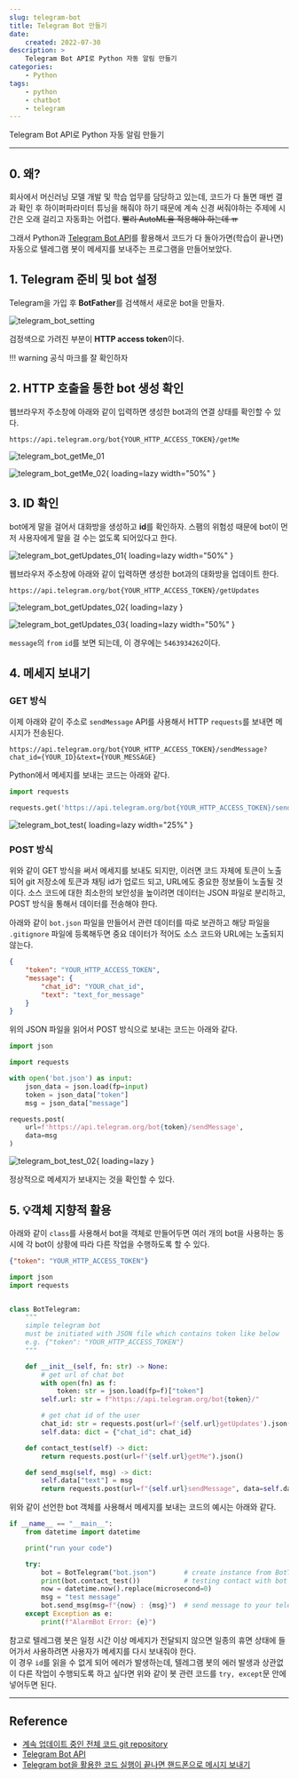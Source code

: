 ```yaml
---
slug: telegram-bot
title: Telegram Bot 만들기
date:
    created: 2022-07-30
description: >
    Telegram Bot API로 Python 자동 알림 만들기
categories:
    - Python
tags:
    - python
    - chatbot
    - telegram
---
```


Telegram Bot API로 Python 자동 알림 만들기  

<!-- more -->

---

## 0. 왜?

회사에서 머신러닝 모델 개발 및 학습 업무를 담당하고 있는데, 코드가 다 돌면 매번 결과 확인 후 하이퍼파라미터 튜닝을 해줘야 하기 때문에 계속 신경 써줘야하는 주제에 시간은 오래 걸리고 자동화는 어렵다. ~~빨리 AutoML을 적용해야 하는데 ㅠ~~  

그래서 Python과 [Telegram Bot API](https://core.telegram.org/bots/api)를 활용해서 코드가 다 돌아가면(학습이 끝나면) 자동으로 텔레그램 봇이 메세지를 보내주는 프로그램을 만들어보았다.  

## 1. Telegram 준비 및 bot 설정

Telegram을 가입 후 **BotFather**를 검색해서 새로운 bot을 만들자.  

![telegram_bot_setting](./img/telegram_bot_setting.png)

검정색으로 가려진 부분이 **HTTP access token**이다.  

!!! warning
    공식 마크를 잘 확인하자  

## 2. HTTP 호출을 통한 bot 생성 확인

웹브라우저 주소창에 아래와 같이 입력하면 생성한 bot과의 연결 상태를 확인할 수 있다.  

```
https://api.telegram.org/bot{YOUR_HTTP_ACCESS_TOKEN}/getMe
```

![telegram_bot_getMe_01](./img/telegram_bot_getMe_01.png)

![telegram_bot_getMe_02](./img/telegram_bot_getMe_02.png){ loading=lazy width="50%" }

## 3. ID 확인

bot에게 말을 걸어서 대화방을 생성하고 **id**를 확인하자. 스팸의 위험성 때문에 bot이 먼저 사용자에게 말을 걸 수는 없도록 되어있다고 한다.  

![telegram_bot_getUpdates_01](./img/telegram_bot_getUpdates_01.png){ loading=lazy width="50%" }

웹브라우저 주소창에 아래와 같이 입력하면 생성한 bot과의 대화방을 업데이트 한다.  

```
https://api.telegram.org/bot{YOUR_HTTP_ACCESS_TOKEN}/getUpdates
```

![telegram_bot_getUpdates_02](./img/telegram_bot_getUpdates_02.png){ loading=lazy }

![telegram_bot_getUpdates_03](./img/telegram_bot_getUpdates_03.png){ loading=lazy width="50%" }

`message`의 `from` `id`를 보면 되는데, 이 경우에는 `5463934262`이다.  

## 4. 메세지 보내기

### GET 방식

이제 아래와 같이 주소로 `sendMessage` API를 사용해서 HTTP `requests`를 보내면 메시지가 전송된다.  

```
https://api.telegram.org/bot{YOUR_HTTP_ACCESS_TOKEN}/sendMessage?chat_id={YOUR_ID}&text={YOUR_MESSAGE}
```

Python에서 메세지를 보내는 코드는 아래와 같다.  

```python
import requests

requests.get('https://api.telegram.org/bot{YOUR_HTTP_ACCESS_TOKEN}/sendMessage?chat_id=5463934262&text=Code Finished')
```

![telegram_bot_test](./img/telegram_bot_test.png){ loading=lazy width="25%" }

### POST 방식

위와 같이 GET 방식을 써서 메세지를 보내도 되지만, 이러면 코드 자체에 토큰이 노출되어 git 저장소에 토큰과 채팅 id가 업로드 되고, URL에도 중요한 정보들이 노출될 것이다. 소스 코드에 대한 최소한의 보안성을 높이려면 데이터는 JSON 파일로 분리하고, POST 방식을 통해서 데이터를 전송해야 한다.  

아래와 같이 `bot.json` 파일을 만들어서 관련 데이터를 따로 보관하고 해당 파일을 `.gitignore` 파일에 등록해두면 중요 데이터가 적어도 소스 코드와 URL에는 노출되지 않는다.  

```json
{
    "token": "YOUR_HTTP_ACCESS_TOKEN",
    "message": {
        "chat_id": "YOUR_chat_id",
        "text": "text_for_message"
    }
}
```

위의 JSON 파일을 읽어서 POST 방식으로 보내는 코드는 아래와 같다.  

```python
import json

import requests

with open('bot.json') as input:
    json_data = json.load(fp=input)
    token = json_data["token"]
    msg = json_data["message"]

requests.post(
    url=f'https://api.telegram.org/bot{token}/sendMessage',
    data=msg
)
```

![telegram_bot_test_02](./img/telegram_bot_test_02.png){ loading=lazy }

정상적으로 메세지가 보내지는 것을 확인할 수 있다.  

## 5. 💡객체 지향적 활용

아래와 같이 `class`를 사용해서 bot을 객체로 만들어두면 여러 개의 bot을 사용하는 동시에 각 bot이 상황에 따라 다른 작업을 수행하도록 할 수 있다.  

```json
{"token": "YOUR_HTTP_ACCESS_TOKEN"}
```
```python
import json
import requests


class BotTelegram:
    """
    simple telegram bot
    must be initiated with JSON file which contains token like below
    e.g. {"token": "YOUR_HTTP_ACCESS_TOKEN"}
    """

    def __init__(self, fn: str) -> None:
        # get url of chat bot
        with open(fn) as f:
            token: str = json.load(fp=f)["token"]
        self.url: str = f"https://api.telegram.org/bot{token}/"

        # get chat id of the user
        chat_id: str = requests.post(url=f'{self.url}getUpdates').json()["result"][0]["message"]["chat"]["id"]
        self.data: dict = {"chat_id": chat_id}

    def contact_test(self) -> dict:
        return requests.post(url=f"{self.url}getMe").json()

    def send_msg(self, msg) -> dict:
        self.data["text"] = msg
        return requests.post(url=f"{self.url}sendMessage", data=self.data).json()
```

위와 같이 선언한 bot 객체를 사용해서 메세지를 보내는 코드의 예시는 아래와 같다.  

```python
if __name__ == "__main__":
    from datetime import datetime

    print("run your code")

    try:
        bot = BotTelegram("bot.json")       # create instance from BotTelegram class
        print(bot.contact_test())           # testing contact with bot API
        now = datetime.now().replace(microsecond=0)
        msg = "test message"
        bot.send_msg(msg=f"{now} : {msg}")  # send message to your telegram chat bot
    except Exception as e:
        print(f"AlarmBot Error: {e}")
```

참고로 텔레그램 봇은 일정 시간 이상 메세지가 전달되지 않으면 일종의 휴면 상태에 들어가서 사용하려면 사용자가 메세지를 다시 보내줘야 한다.  
이 경우 `id`를 읽을 수 없게 되어 에러가 발생하는데, 텔레그램 봇의 에러 발생과 상관없이 다른 작업이 수행되도록 하고 싶다면 위와 같이 봇 관련 코드를 `try, except`문 안에 넣어두면 된다.  

---
## Reference
- [계속 업데이트 중인 전체 코드 git repository](https://github.com/djccnt15/messenger_bot)
- [Telegram Bot API](https://core.telegram.org/bots/api)
- [Telegram bot을 활용한 코드 실행이 끝나면 핸드폰으로 메시지 보내기](https://blog.knowblesse.com/43?category=733209)
